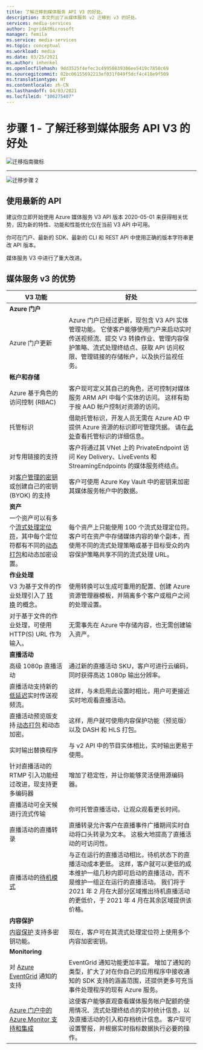 ```yaml
---
title: 了解迁移到媒体服务 API V3 的好处。
description: 本文列出了从媒体服务 v2 迁移到 v3 的好处。
services: media-services
author: IngridAtMicrosoft
manager: femila
ms.service: media-services
ms.topic: conceptual
ms.workload: media
ms.date: 03/25/2021
ms.author: inhenkel
ms.openlocfilehash: 9dd3525f4efec3c49950839306ee5419c7850c69
ms.sourcegitcommit: 02bc06155692213ef031f049f5dcf4c418e9f509
ms.translationtype: HT
ms.contentlocale: zh-CN
ms.lasthandoff: 04/03/2021
ms.locfileid: "106275407"
---
```

# <a name="step-1---understand-the-benefits-of-migrating-to-media-services-api-v3"></a>步骤 1 - 了解迁移到媒体服务 API V3 的好处

![迁移指南徽标](./media/migration-guide/azure-media-services-logo-migration-guide.svg)

<hr color="#5ea0ef" size="10">

![迁移步骤 2](./media/migration-guide/steps-1.svg)

## <a name="use-the-latest-api"></a>使用最新的 API

建议你立即开始使用 Azure 媒体服务 V3 API 版本 2020-05-01 来获得相关优势，因为新的特性、功能和性能优化仅在当前 V3 API 中可用。

你可在门户、最新的 SDK、最新的 CLI 和 REST API 中使用正确的版本字符串更改 API 版本。

媒体服务 V3 中进行了重大改进。  

## <a name="benefits-of-media-services-v3"></a>媒体服务 v3 的优势

| **V3 功能** | **好处** |
| --- | --- |
| **Azure 门户** | |
| Azure 门户更新 | Azure 门户已经过更新，现包含 V3 API 实体管理功能。 它使客户能够使用门户来启动实时传送视频流、提交 V3 转换作业、管理内容保护策略、流式处理终结点、获取 API 访问权限、管理链接的存储帐户，以及执行监视任务。 |
| **帐户和存储** | |
| Azure 基于角色的访问控制 (RBAC) | 客户现可定义其自己的角色，还可控制对媒体服务 ARM API 中每个实体的访问。 这样有助于按 AAD 帐户控制对资源的访问。 |
| 托管标识 | 借助托管标识，开发人员无需在 Azure AD 中提供 Azure 资源的标识即可管理凭据。 请在[此处](../../active-directory/managed-identities-azure-resources/overview.md)查看托管标识的详细信息。 |
| 对专用链接的支持 | 客户将通过其 VNet 上的 PrivateEndpoint 访问 Key Delivery、LiveEvents 和 StreamingEndpoints 的媒体服务终结点。 |
| 对[客户管理的密钥](concept-use-customer-managed-keys-byok.md)或创建自己的密钥 (BYOK) 的支持 | 客户可使用 Azure Key Vault 中的密钥来加密其媒体服务帐户中的数据。 |
| **资产** | |
| 一个资产可以有多个[流式处理定位符](stream-streaming-locators-concept.md)，其中每个定位符都有不同的[动态打包](encode-dynamic-packaging-concept.md)和动态加密设置。 | 每个资产上只能使用 100 个流式处理定位符。 客户可在资产中存储媒体内容的单个副本，而使用不同的流式处理策略或基于目标受众的内容保护策略共享不同的流式处理 URL。
| **作业处理** ||
| V3 为基于文件的作业处理引入了 [转换](transform-jobs-concept.md) 的概念。 | 使用转换可以生成可重用的配置、创建 Azure 资源管理器模板，并隔离多个客户或租户之间的处理设置。 |
| 对于基于文件的作业处理，可使用 HTTP(S) URL 作为输入。 | 无需事先在 Azure 中存储内容，也无需创建输入资产。 |
| **直播活动** ||
| 高级 1080p 直播活动 | 通过新的直播活动 SKU，客户可进行云编码，同时获得高达 1080p 输出分辨率。 |
| 直播活动支持新的[低延迟](live-event-latency-reference.md)实时传送视频流。 | 这样，与未启用此设置时相比，用户可更接近实时地观看直播活动。 |
| 直播活动预览版支持 [动态打包](encode-dynamic-packaging-concept.md) 和动态加密。 | 这样，用户就可使用内容保护功能（预览版）以及 DASH 和 HLS 打包。 |
| 实时输出替换程序 | 与 v2 API 中的节目实体相比，实时输出更易于使用。 |
| 针对直播活动的 RTMP 引入功能经过改进，现支持更多编码器 | 增加了稳定性，并让你能够灵活使用源编码器。 |
| 直播活动可全天候进行流式传输 | 你可托管直播活动，让观众观看更长时间。 |
| 直播活动的直播转录 | 直播转录允许客户在直播事件广播期间实时自动将口头转录为文本。 这极大地提高了直播活动的可访问性。 |
| 直播活动的[待机模式](live-event-outputs-concept.md#standby-mode) | 与正在运行的直播活动相比，待机状态下的直播活动成本更低。 这样，客户就可以更低的成本维护一组几秒内即可启动的直播活动，而不是维护一组正在运行的直播活动。 我们将于 2021 年 2 月在大部分区域推出待机直播活动的更低价，于 2021 年 4 月在其余区域提供该价格。
|**内容保护** ||
| [内容保护](drm-content-key-policy-concept.md) 支持多密钥功能。 | 现在，客户可在其流式处理定位符上使用多个内容加密密钥。 |
| **Monitoring** | |
| 对 [Azure EventGrid](monitoring/reacting-to-media-services-events.md) 通知的支持 | EventGrid 通知功能更加丰富。 增加了通知的类型，扩大了对在你自己的应用程序中接收通知的 SDK 支持的涵盖范围，还提供更多可充当事件处理程序的现有 Azure 服务。 |
| [Azure 门户中的 Azure Monitor 支持和集成](monitoring/monitor-events-portal-how-to.md) | 这使客户能够直观查看媒体服务帐户配额的使用情况、流式处理终结点的实时统计信息，以及直播活动的引入和存档统计信息。 客户现可设置警报，并根据实时指标数据执行必要的操作。 |
